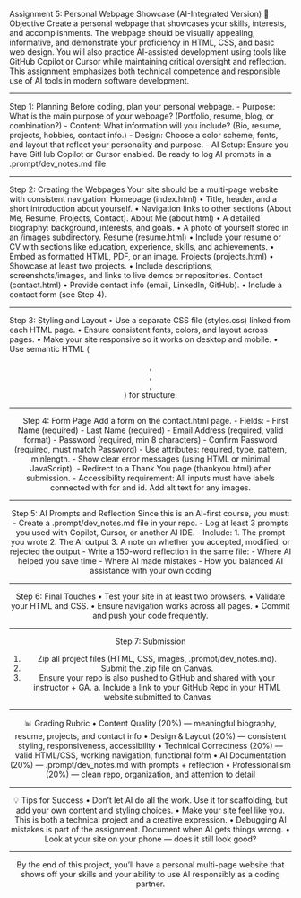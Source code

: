 Assignment 5: Personal Webpage Showcase
(AI-Integrated Version)
🎯 Objective
Create a personal webpage that showcases your skills, interests, and accomplishments. The webpage should be visually appealing, informative, and demonstrate your proficiency in HTML, CSS, and basic web design. You will also practice AI-assisted development using tools like GitHub Copilot or Cursor while maintaining critical oversight and reflection.
This assignment emphasizes both technical competence and responsible use of AI tools in modern software development.
________________________________________
Step 1: Planning
Before coding, plan your personal webpage. - Purpose: What is the main purpose of your webpage? (Portfolio, resume, blog, or combination?) - Content: What information will you include? (Bio, resume, projects, hobbies, contact info.) - Design: Choose a color scheme, fonts, and layout that reflect your personality and purpose. - AI Setup: Ensure you have GitHub Copilot or Cursor enabled. Be ready to log AI prompts in a .prompt/dev_notes.md file.
________________________________________
Step 2: Creating the Webpages
Your site should be a multi-page website with consistent navigation.
Homepage (index.html)
•	Title, header, and a short introduction about yourself.
•	Navigation links to other sections (About Me, Resume, Projects, Contact).
About Me (about.html)
•	A detailed biography: background, interests, and goals.
•	A photo of yourself stored in an /images subdirectory.
Resume (resume.html)
•	Include your resume or CV with sections like education, experience, skills, and achievements.
•	Embed as formatted HTML, PDF, or an image.
Projects (projects.html)
•	Showcase at least two projects.
•	Include descriptions, screenshots/images, and links to live demos or repositories.
Contact (contact.html)
•	Provide contact info (email, LinkedIn, GitHub).
•	Include a contact form (see Step 4).
________________________________________
Step 3: Styling and Layout
•	Use a separate CSS file (styles.css) linked from each HTML page.
•	Ensure consistent fonts, colors, and layout across pages.
•	Make your site responsive so it works on desktop and mobile.
•	Use semantic HTML (<header>, <nav>, <main>, <footer>) for structure.
________________________________________
 
Step 4: Form Page
Add a form on the contact.html page. - Fields: - First Name (required) - Last Name (required) - Email Address (required, valid format) - Password (required, min 8 characters) - Confirm Password (required, must match Password) - Use attributes: required, type, pattern, minlength. - Show clear error messages (using HTML or minimal JavaScript). - Redirect to a Thank You page (thankyou.html) after submission. - Accessibility requirement: All inputs must have labels connected with for and id. Add alt text for any images.
________________________________________
Step 5: AI Prompts and Reflection
Since this is an AI-first course, you must: - Create a .prompt/dev_notes.md file in your repo. - Log at least 3 prompts you used with Copilot, Cursor, or another AI IDE. - Include: 1. The prompt you wrote 2. The AI output 3. A note on whether you accepted, modified, or rejected the output - Write a 150-word reflection in the same file: - Where AI helped you save time - Where AI made mistakes - How you balanced AI assistance with your own coding
________________________________________
Step 6: Final Touches
•	Test your site in at least two browsers.
•	Validate your HTML and CSS.
•	Ensure navigation works across all pages.
•	Commit and push your code frequently.
________________________________________
Step 7: Submission
1.	Zip all project files (HTML, CSS, images, .prompt/dev_notes.md).
2.	Submit the .zip file on Canvas.
3.	Ensure your repo is also pushed to GitHub and shared with your instructor + GA.
a.	Include a link to your GitHub Repo in your HTML website submitted to Canvas
________________________________________
📊 Grading Rubric
•	Content Quality (20%) — meaningful biography, resume, projects, and contact info
•	Design & Layout (20%) — consistent styling, responsiveness, accessibility
•	Technical Correctness (20%) — valid HTML/CSS, working navigation, functional form
•	AI Documentation (20%) — .prompt/dev_notes.md with prompts + reflection
•	Professionalism (20%) — clean repo, organization, and attention to detail
________________________________________
💡 Tips for Success
•	Don’t let AI do all the work. Use it for scaffolding, but add your own content and styling choices.
•	Make your site feel like you. This is both a technical project and a creative expression.
•	Debugging AI mistakes is part of the assignment. Document when AI gets things wrong.
•	Look at your site on your phone — does it still look good?
________________________________________
By the end of this project, you’ll have a personal multi-page website that shows off your skills and your ability to use AI responsibly as a coding partner.
